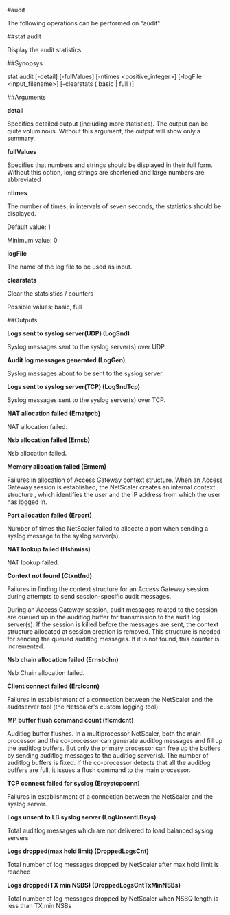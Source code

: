 #audit

The following operations can be performed on "audit":


##stat audit

Display the audit statistics


##Synopsys

stat audit [-detail] [-fullValues] [-ntimes &lt;positive_integer>] [-logFile &lt;input_filename>] [-clearstats ( basic | full )]


##Arguments

<b>detail</b>
Specifies detailed output (including more statistics). The output can be quite voluminous. Without this argument, the output will show only a summary.

<b>fullValues</b>
Specifies that numbers and strings should be displayed in their full form. Without this option, long strings are shortened and large numbers are abbreviated

<b>ntimes</b>
The number of times, in intervals of seven seconds, the statistics should be displayed.
Default value: 1
Minimum value: 0

<b>logFile</b>
The name of the log file to be used as input.

<b>clearstats</b>
Clear the statsistics / counters
Possible values: basic, full



##Outputs

<b>Logs sent to syslog server(UDP) (LogSnd)</b>
Syslog messages sent to the syslog server(s) over UDP.

<b>Audit log messages generated (LogGen)</b>
Syslog messages about to be sent to the syslog server.

<b>Logs sent to syslog server(TCP) (LogSndTcp)</b>
Syslog messages sent to the syslog server(s) over TCP.

<b>NAT allocation failed (Ernatpcb)</b>
NAT allocation failed.

<b>Nsb allocation failed (Ernsb)</b>
Nsb allocation failed.

<b>Memory allocation failed (Ermem)</b>
Failures in allocation of Access Gateway context structure. When an Access Gateway session is established, the NetScaler creates an internal context structure , which identifies the user and the IP address from which the user has logged in.

<b>Port allocation failed (Erport)</b>
Number of times the NetScaler failed to allocate a port when sending a syslog message to the syslog server(s).

<b>NAT lookup failed (Hshmiss)</b>
NAT lookup failed.

<b>Context not found (Ctxntfnd)</b>
Failures in finding the context structure for an Access Gateway session during attempts to send session-specific audit messages.
During an Access Gateway session, audit messages related to the session are queued up in the auditlog buffer for transmission to the audit log server(s). If the session is killed before the messages are sent, the context structure allocated at session creation is removed. This structure is needed for sending the queued auditlog messages. If it is not found, this counter is incremented.

<b>Nsb chain allocation failed (Ernsbchn)</b>
Nsb Chain allocation failed.

<b>Client connect failed (Erclconn)</b>
Failures in establishment of a connection between the NetScaler and the auditserver tool (the Netscaler's custom logging tool).

<b>MP buffer flush command count (flcmdcnt)</b>
Auditlog buffer flushes. In a multiprocessor NetScaler, both the main processor and the co-processor can generate auditlog messages and fill up the auditlog buffers. But only the primary processor can free up the buffers by sending auditlog messages to the auditlog server(s). The number of auditlog buffers is fixed. If the co-processor detects that all the auditlog buffers are full, it issues a flush command to the main processor.

<b>TCP connect failed for syslog (Ersystcpconn)</b>
Failures in establishment of a connection between the NetScaler and the syslog server.

<b>Logs unsent to LB syslog server (LogUnsentLBsys)</b>
Total auditlog messages which are not delivered to load balanced syslog servers

<b>Logs dropped(max hold limit) (DroppedLogsCnt)</b>
Total number of log messages dropped by NetScaler after max hold limit is reached

<b>Logs dropped(TX min NSBS) (DroppedLogsCntTxMinNSBs)</b>
Total number of log messages dropped by NetScaler when NSBQ length is less than TX min NSBs



